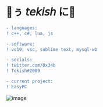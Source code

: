 # 🖤ぅ 𝘵𝘦𝘬𝘪𝘴𝘩 に🥀
```diff
- languages:
! c++, c#, lua, js

- software:
! vs19, vsc, sublime text, mysql-wb

- socials:
! twitter.com/0x34b
! Tekish#2009

- current project:
! EasyPC
```

![image](https://media.discordapp.net/attachments/905840816013066260/926300508333953054/FTS.png)
